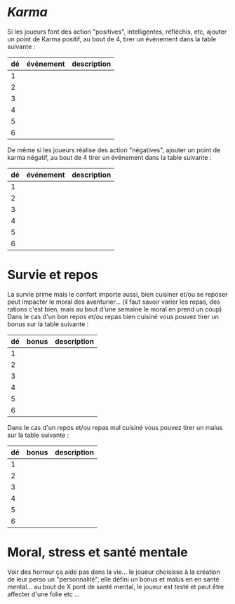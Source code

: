 # *Karma*
Si les joueurs font des action "positives", intelligentes, réfléchis, etc, ajouter un point de Karma positif, au bout de 4, tirer un événement dans la table suivante :

| dé  | événement | description |
| --- | --------- | ----------- |
| 1   |           |             |
| 2   |           |             |
| 3   |           |             |
| 4   |           |             |
| 5   |           |             |
| 6   |           |             |
De même si les joueurs réalise des action "négatives", ajouter un point de karma négatif, au bout de 4 tirer un événement dans la table suivante :

| dé  | événement | description |
| --- | --------- | ----------- |
| 1   |           |             |
| 2   |           |             |
| 3   |           |             |
| 4   |           |             |
| 5   |           |             |
| 6   |           |             |
# Survie et repos
La survie prime mais le confort importe aussi, bien cuisiner et/ou se reposer peut impacter le moral des aventurier... (il faut savoir varier les repas, des rations c'est bien, mais au bout d'une semaine le moral en prend un coup)
Dans le cas d'un bon repos et/ou repas bien cuisiné vous pouvez tirer un bonus sur la table suivante :

| dé  | bonus | description |
| --- | ----- | ----------- |
| 1   |       |             |
| 2   |       |             |
| 3   |       |             |
| 4   |       |             |
| 5   |       |             |
| 6   |       |             |
Dans le cas d'un repos et/ou repas mal cuisiné vous pouvez tirer un malus sur la table suivante :

| dé  | bonus | description |
| --- | ----- | ----------- |
| 1   |       |             |
| 2   |       |             |
| 3   |       |             |
| 4   |       |             |
| 5   |       |             |
| 6   |       |             |
# Moral, stress et santé mentale
Voir des horreur ça aide pas dans la vie...
le joueur choisisse à la création de leur perso un "personnalité", elle défini un bonus et malus en en santé mental... au bout de X pont de santé mental, le joueur est testé et peut être affecter d'une folie etc ...